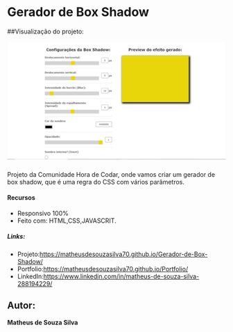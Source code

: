 # Gerador de Box Shadow

##Visualização do projeto: 
<br/>
<br/>
![README.md](https://github.com/MatheusdeSouzaSilva70/Gerador-de-Box-Shadow/blob/main/img/img%20do%20projeto(1).png)

### 
Projeto da Comunidade Hora de Codar, onde vamos criar um gerador de box shadow, que é uma regra do CSS com vários parâmetros.

#### Recursos
- Responsivo 100%
- Feito com: HTML,CSS,JAVASCRIT.


##### Links:
- Projeto:https://matheusdesouzasilva70.github.io/Gerador-de-Box-Shadow/
- Portfolio:https://matheusdesouzasilva70.github.io/Portfolio/
- LinkedIn:https://www.linkedin.com/in/matheus-de-souza-silva-288194229/

## Autor:
**Matheus de Souza Silva**
